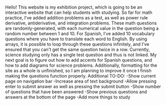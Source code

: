 Hello! This website is my exhibition project, which is going to be an interactive website that can help students with studying. So far for math practice, I've added addition problems as a test, as well as power rule derivative, antiderivative, and integration problems. These math questions are randomly-generated, with each numerical value in the question being a random number between 1 and 10. For Spanish, I've added 10 vocabulary questions where you have to translate each word to English. By using arrays, it is possible to loop through these questions infinitely, and I've ensured that you can't get the same question twice in a row. Currently, science studying only has a single test question and thus is not linked. My next goal is to figure out how to add accents for Spanish questions, and how to add diagrams for science problems. Additionally, formatting for the site as a whole is unfinished, so I am planning to improve it once I finish making the questions function properly.
Additional TO-DO:
-Show current page on navigation bar
-Increase area of text background
-Allow pressing enter to submit answer as well as pressing the submit button
-Show number of questions that have been answered
-Show previous questions and answers at the bottom of the page
-Add more things to study
